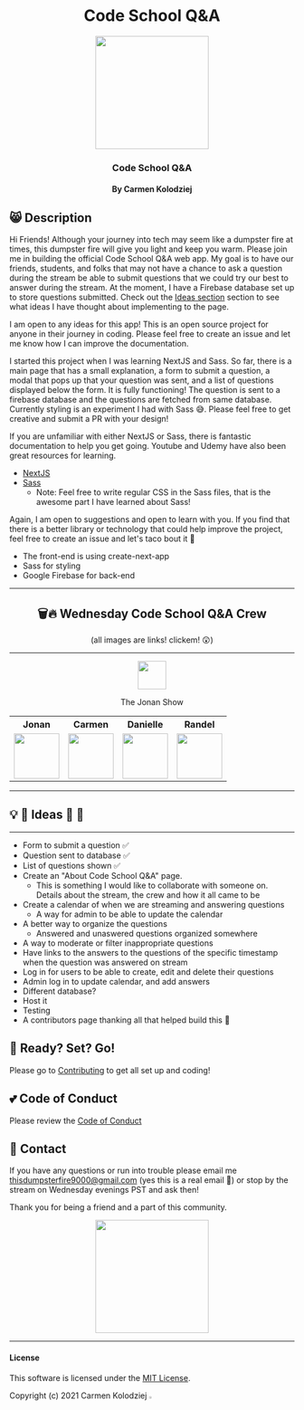 <center>

# Code School Q&A

<img src="https://assets.vogue.com/photos/5fc7e5ded326e9a7dba5f8b3/master/w_1600%2Cc_limit/0_08FXLCON4eRuhTz3.gif" width="200"/>

### Code School Q&A

#### By Carmen Kolodziej

</center>

## 😸 Description

Hi Friends! Although your journey into tech may seem like a dumpster fire at times, this dumpster fire will give you light and keep you warm. Please join me in building the official Code School Q&A web app. My goal is to have our friends, students, and folks that may not have a chance to ask a question during the stream be able to submit questions that we could try our best to answer during the stream. At the moment, I have a Firebase database set up to store questions submitted. Check out the [Ideas section](#ideas) section to see what ideas I have thought about implementing to the page.

I am open to any ideas for this app! This is an open source project for anyone in their journey in coding. Please feel free to create an issue and let me know how I can improve the documentation.

I started this project when I was learning NextJS and Sass. So far, there is a main page that has a small explanation, a form to submit a question, a modal that pops up that your question was sent, and a list of questions displayed below the form. It is fully functioning! The question is sent to a firebase database and the questions are fetched from same database. Currently styling is an experiment I had with Sass 😅. Please feel free to get creative and submit a PR with your design!

If you are unfamiliar with either NextJS or Sass, there is fantastic documentation to help you get going. Youtube and Udemy have also been great resources for learning.

- [NextJS](https://nextjs.org/docs/getting-started)
- [Sass](https://sass-lang.com/documentation)
  - Note: Feel free to write regular CSS in the Sass files, that is the awesome part I have learned about Sass!

Again, I am open to suggestions and open to learn with you. If you find that there is a better library or technology that could help improve the project, feel free to create an issue and let's taco bout it 🌮

- The front-end is using create-next-app
- Sass for styling
- Google Firebase for back-end

<hr/>

<center>

## 🗑🔥 Wednesday Code School Q&A Crew

(all images are links! clickem! 😲)

<hr/>
<a href="https://www.twitch.tv/thejonanshow" rel="some text">
  <img src="https://visualpharm.com/assets/598/Twitch-595b40b65ba036ed117d4612.svg" width="50px" height="auto" >
</a>

The Jonan Show

</center>

<table style="width:100%;text-align:center;">
  <tr>
    <th style="text-align:center;">Jonan</th>
    <th style="text-align:center;">Carmen</th> 
    <th style="text-align:center;">Danielle</th>
    <th style="text-align:center;">Randel</th>
  </tr>
  <tr>
    <td style="text-align:center;">
      <a href="https://twitter.com/thejonanshow">
        <img src="https://pbs.twimg.com/profile_images/1399447305175003136/SLINY4BP_400x400.jpg" width="80px" height="auto">
      </a>
    </td>
    <td>
      <a href="https://twitter.com/carmenkolohe">
        <img src="https://pbs.twimg.com/profile_images/1364242296544194562/CvXn_7LF_400x400.jpg" width="80px" height="auto">
      </a>
    </td>
    <td>
      <a href="https://twitter.com/danitcodes">
        <img src="https://pbs.twimg.com/profile_images/1399770287491715074/WS0HKjSo_400x400.jpg" width="80px" height="auto">
      </a>
    </td>
    <td>
      <a href="https://twitter.com/codingmoore">
        <img src="https://pbs.twimg.com/profile_images/1392891142044217348/0crK_ED2_400x400.jpg" width="80px" height="auto">
      </a>
    </td>
  </tr>  
</table>
<hr/>

<h2 id="ideas">💡 🤔 Ideas 🤯 🤩</h2>
<hr/>

- Form to submit a question ✅
- Question sent to database ✅
- List of questions shown ✅
- Create an "About Code School Q&A" page.
  - This is something I would like to collaborate with someone on. Details about the stream, the crew and how it all came to be
- Create a calendar of when we are streaming and answering questions
  - A way for admin to be able to update the calendar
- A better way to organize the questions
  - Answered and unaswered questions organized somewhere
- A way to moderate or filter inappropriate questions
- Have links to the answers to the questions of the specific timestamp when the question was answered on stream
- Log in for users to be able to create, edit and delete their questions
- Admin log in to update calendar, and add answers
- Different database?
- Host it
- Testing
- A contributors page thanking all that helped build this 💜

</details>

## 🦾 Ready? Set? Go!

Please go to [Contributing](./CONTRIBUTING.MD) to get all set up and coding!

## 💕 Code of Conduct

Please review the [Code of Conduct](./CODE_OF_CONDUCT.md)

## 💌 Contact

If you have any questions or run into trouble please email me <thisdumpsterfire9000@gmail.com> (yes this is a real email 🤪) or stop by the stream on Wednesday evenings PST and ask then!

Thank you for being a friend and a part of this community.

<center>
<img src="https://media.giphy.com/media/cMhPpDTQnk0eZDQiZk/giphy-downsized-large.gif" width="200px" height="auto">
</center>
<hr/>

#### License

This software is licensed under the [MIT License](https://choosealicense.com/licenses/mit/).

Copyright (c) 2021 Carmen Kolodziej <img src="https://encrypted-tbn0.gstatic.com/images?q=tbn:ANd9GcR8Q_3EVY7j95tTyemJwWxMR7jwvUK7gPe0_w&usqp=CAU" width="2%" height="auto">
